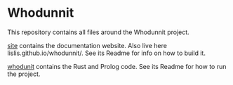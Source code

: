 # Whodunnit

This repository contains all files around the Whodunnit project.

[site](/site) contains the documentation website. Also live here  lislis.github.io/whodunnit/. See its Readme for info on how to build it.

[whodunit](/whodunnit) contains the Rust and Prolog code. See its Readme for how to run the project.
